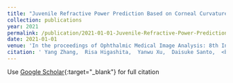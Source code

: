 ```yaml
---
title: "Juvenile Refractive Power Prediction Based on Corneal Curvature and Axial Length via a Domain Knowledge Embedding Network"
collection: publications
year: 2021
permalink: /publication/2021-01-01-Juvenile-Refractive-Power-Prediction-Based-on-Corneal-Curvature-and-Axial-Length-via-a-Domain-Knowledge-Embedding-Network
date: 2021-01-01
venue: 'In the proceedings of Ophthalmic Medical Image Analysis: 8th International Workshop, OMIA 2021, Held in Conjunction with MICCAI 2021, Strasbourg, France, September 27, 2021, Proceedings'
citation: ' Yang Zhang,  Risa Higashita,  Yanwu Xu,  Daisuke Santo,  <b>Yan Hu</b>,  Guodong Long,  Jiang Liu, &quot;Juvenile Refractive Power Prediction Based on Corneal Curvature and Axial Length via a Domain Knowledge Embedding Network.&quot; In the proceedings of Ophthalmic Medical Image Analysis: 8th International Workshop, OMIA 2021, Held in Conjunction with MICCAI 2021, Strasbourg, France, September 27, 2021, Proceedings, 2021.'
---
```

Use [Google Scholar](https://scholar.google.com/scholar?q=Juvenile+Refractive+Power+Prediction+Based+on+Corneal+Curvature+and+Axial+Length+via+a+Domain+Knowledge+Embedding+Network){:target="_blank"} for full citation